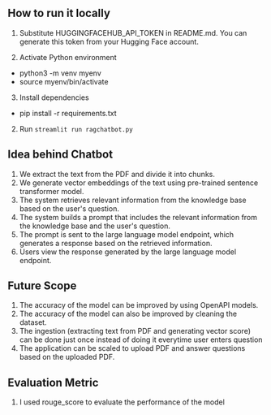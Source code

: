 
## How to run it locally
1. Substitute HUGGINGFACEHUB_API_TOKEN in README.md. You can generate this token from your Hugging Face account.

2. Activate Python environment
  - python3 -m venv myenv
  - source myenv/bin/activate
3. Install dependencies
  - pip install -r requirements.txt  
2. Run `streamlit run ragchatbot.py`

## Idea behind Chatbot
1. We extract the text from the PDF and divide it into chunks.
2. We generate vector embeddings of the text using pre-trained sentence transformer model.
3. The system retrieves relevant information from the knowledge base based on the user's question.
4. The system builds a prompt that includes the relevant information from the knowledge base and the user's question.
5. The prompt is sent to the large language model endpoint, which generates a response based on the retrieved information.
6. Users view the response generated by the large language model endpoint.

## Future Scope
1. The accuracy of the model can be improved by using OpenAPI models.
2. The accuracy of the model can also be improved by cleaning the dataset.
3. The ingestion (extracting text from PDF and generating vector score) can be done just once instead of doing it everytime user enters question
3. The application can be scaled to upload PDF and answer questions based on the uploaded PDF.

## Evaluation Metric
1. I used rouge_score to evaluate the performance of the model 

